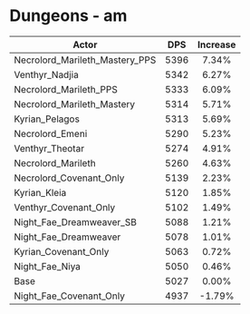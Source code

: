 # Dungeons - am
| Actor | DPS | Increase |
|---|:---:|:---:|
|Necrolord_Marileth_Mastery_PPS|5396|7.34%|
|Venthyr_Nadjia|5342|6.27%|
|Necrolord_Marileth_PPS|5333|6.09%|
|Necrolord_Marileth_Mastery|5314|5.71%|
|Kyrian_Pelagos|5313|5.69%|
|Necrolord_Emeni|5290|5.23%|
|Venthyr_Theotar|5274|4.91%|
|Necrolord_Marileth|5260|4.63%|
|Necrolord_Covenant_Only|5139|2.23%|
|Kyrian_Kleia|5120|1.85%|
|Venthyr_Covenant_Only|5102|1.49%|
|Night_Fae_Dreamweaver_SB|5088|1.21%|
|Night_Fae_Dreamweaver|5078|1.01%|
|Kyrian_Covenant_Only|5063|0.72%|
|Night_Fae_Niya|5050|0.46%|
|Base|5027|0.00%|
|Night_Fae_Covenant_Only|4937|-1.79%|
